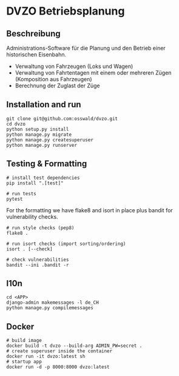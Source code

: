 # DVZO Betriebsplanung

## Beschreibung

Administrations-Software für die Planung und den Betrieb einer historischen Eisenbahn.
* Verwaltung von Fahrzeugen (Loks und Wagen)
* Verwaltung von Fahrtentagen mit einem oder mehreren Zügen (Komposition aus Fahrzeugen)
* Berechnung der Zuglast der Züge

## Installation and run

```
git clone git@github.com:osswald/dvzo.git
cd dvzo
python setup.py install
python manage.py migrate
python manage.py createsuperuser
python manage.py runserver
```

## Testing & Formatting

```
# install test dependencies
pip install ".[test]"

# run tests
pytest
```

For the formatting we have flake8 and isort in place plus bandit for
vulnerability checks.

```
# run style checks (pep8)
flake8 .

# run isort checks (import sorting/ordering)
isort . [--check]

# check vulnerabilities
bandit --ini .bandit -r
```

## l10n

```
cd <APP>
django-admin makemessages -l de_CH
python manage.py compilemessages
```

## Docker

```
# build image
docker build -t dvzo --build-arg ADMIN_PW=secret .
# create superuser inside the container
docker run -it dvzo:latest sh
# startup app
docker run -d -p 8000:8000 dvzo:latest
```

